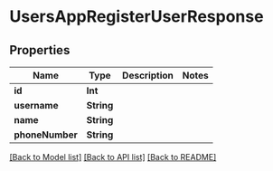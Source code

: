 # UsersAppRegisterUserResponse

## Properties
Name | Type | Description | Notes
------------ | ------------- | ------------- | -------------
**id** | **Int** |  | 
**username** | **String** |  | 
**name** | **String** |  | 
**phoneNumber** | **String** |  | 

[[Back to Model list]](../README.md#documentation-for-models) [[Back to API list]](../README.md#documentation-for-api-endpoints) [[Back to README]](../README.md)


